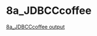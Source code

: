 # 8a_JDBCCcoffee

[8a_JDBCCcoffee output](https://github.com/LearnerSrush/java-program-with-output/blob/main/8a_JDBCCcoffee.png)

